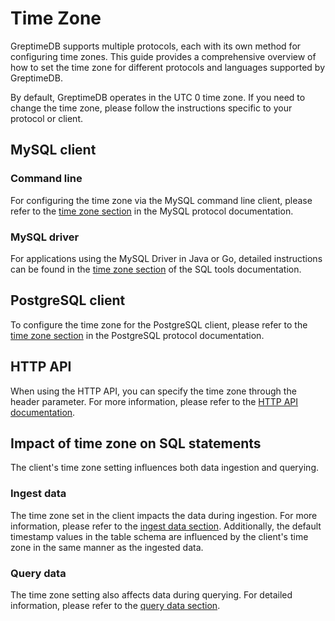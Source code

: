 # Time Zone

GreptimeDB supports multiple protocols, each with its own method for configuring time zones.
This guide provides a comprehensive overview of how to set the time zone for different protocols and languages supported by GreptimeDB.

By default, GreptimeDB operates in the UTC 0 time zone.
If you need to change the time zone, please follow the instructions specific to your protocol or client.

## MySQL client

### Command line

For configuring the time zone via the MySQL command line client, please refer to the [time zone section](/user-guide/protocols/mysql.md#time-zone) in the MySQL protocol documentation.

### MySQL driver

For applications using the MySQL Driver in Java or Go, detailed instructions can be found in the [time zone section](/reference/sql-tools.md#time-zone) of the SQL tools documentation.

## PostgreSQL client

To configure the time zone for the PostgreSQL client,
please refer to the [time zone section](/user-guide/protocols/postgresql.md#time-zone) in the PostgreSQL protocol documentation.

## HTTP API

When using the HTTP API, you can specify the time zone through the header parameter.
For more information, please refer to the [HTTP API documentation](/user-guide/protocols/http.md#time-zone).

## Impact of time zone on SQL statements

The client's time zone setting influences both data ingestion and querying.

### Ingest data

The time zone set in the client impacts the data during ingestion.
For more information, please refer to the [ingest data section](/user-guide/ingest-data/for-iot/sql.md#time-zone).
Additionally, the default timestamp values in the table schema are influenced by the client's time zone in the same manner as the ingested data.

### Query data

The time zone setting also affects data during querying.
For detailed information, please refer to the [query data section](/user-guide/query-data/sql.md#time-zone).

